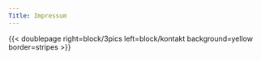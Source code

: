 ```yaml
---
Title: Impressum
---
```


{{< doublepage right=block/3pics left=block/kontakt background=yellow border=stripes >}}
